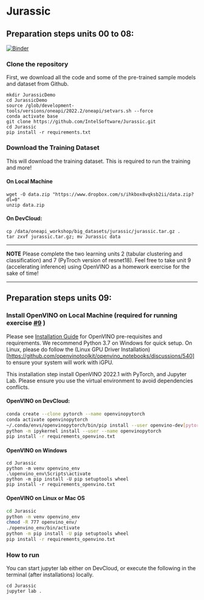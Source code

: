 # Jurassic

## Preparation steps units 00 to 08:

[![Binder](https://mybinder.org/badge_logo.svg)](https://mybinder.org/v2/gh/spencergotowork/Jurassic.git/main)

### Clone the repository
First, we download all the code and some of the pre-trained sample models and dataset from Github. 
```
mkdir JurassicDemo
cd JurassicDemo
source /glob/development-tools/versions/oneapi/2022.2/oneapi/setvars.sh --force
conda activate base
git clone https://github.com/IntelSoftware/Jurassic.git
cd Jurassic
pip install -r requirements.txt
```

### Download the Training Dataset
This will download the training dataset. This is required to run the training and more! 

#### On Local Machine 
```
wget -O data.zip "https://www.dropbox.com/s/ihkbox8vqksb2ii/data.zip?dl=0"
unzip data.zip
```
#### On DevCloud:   
```
cp /data/oneapi_workshop/big_datasets/jurassic/jurassic.tar.gz .
tar zxvf jurassic.tar.gz; mv Jurassic data
```
___
**NOTE**
Please complete the two learning units 2 (tabular clustering and classification) and 7 (PyTroch version of resnet18). Feel free to take unit 9 (accelerating inference) using OpenVINO as a homework exercise for the sake of time!
___

## Preparation steps units 09:

### Install OpenVINO on Local Machine (required for running exercise [#9](https://github.com/IntelSoftware/Jurassic/blob/main/09_Dino_bone_find_OpenVINO.ipynb) )
Please see [Installation Guide](https://github.com/openvinotoolkit/openvino_notebooks#-installation-guide) for OpenVINO 
pre-requisites and requirements. We recommend Python 3.7 on Windows for quick setup. On Linux, please do follow the (Linux GPU Driver Installation)[https://github.com/openvinotoolkit/openvino_notebooks/discussions/540] to ensure your system will work with iGPU. 

This installation step install OpenVINO 2022.1 with PyTorch, and Jupyter Lab. Please ensure you use the virtual environment to avoid dependencies conflicts. 

#### OpenVINO on DevCloud:   
```bash
conda create --clone pytorch --name openvinopytorch
conda activate openvinopytorch
~/.conda/envs/openvinopytorch/bin/pip install --user openvino-dev[pytorch]
python -m ipykernel install --user --name openvinopytorch
pip install -r requirements_openvino.txt
```

#### OpenVINO on  Windows
```
cd Jurassic
python -m venv openvino_env
.\openvino_env\Scripts\activate
python -m pip install -U pip setuptools wheel
pip install -r requirements_openvino.txt
```



#### OpenVINO on  Linux or Mac OS 
```bash
cd Jurassic
python -m venv openvino_env
chmod -R 777 openvino_env/
./openvino_env/bin/activate
python -m pip install -U pip setuptools wheel
pip install -r requirements_openvino.txt
```

### How to run
You can start jupyter lab either on DevCloud, or execute the following in the terminal (after installations) locally.

```
cd Jurassic
jupyter lab .
```
